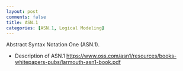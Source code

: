 ```yaml
---
layout: post
comments: false
title: ASN.1
categories: [ASN.1, Logical Modeling]
---
```


Abstract Syntax Notation One (ASN.1).

- Description of ASN.1 <a href = "https://www.oss.com/asn1/resources/books-whitepapers-pubs/larmouth-asn1-book.pdf" target = "_blank">https://www.oss.com/asn1/resources/books-whitepapers-pubs/larmouth-asn1-book.pdf</a>
